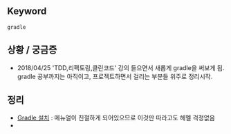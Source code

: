 ## Keyword
`gradle`

## 상황 / 궁금증
- 2018/04/25 'TDD,리팩토링,클린코드' 강의 들으면서 새롭게 gradle을 써보게 됨. gradle 공부까지는 아직이고, 프로젝트하면서 걸리는 부분들 위주로 정리시작.

## 정리
- [Gradle 설치](https://gradle.org/install/#helpful-information) : 메뉴얼이 친절하게 되어있으므로 이것만 따라고도 헤멜 걱정없음
- 